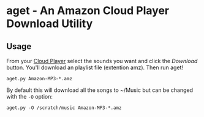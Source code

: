 aget - An Amazon Cloud Player Download Utility
================================================================================

Usage
--------------------------------------------------------------------------------

From your [Cloud Player](https://www.amazon.com/gp/dmusic/mp3/player) select the
sounds you want and click the _Download_ button. You'll download an playlist
file (extention amz). Then run aget!

    aget.py Amazon-MP3-*.amz

By default this will download all the songs to ~/Music but can be changed with
the `-O` option:

    aget.py -O /scratch/music Amazon-MP3-*.amz

